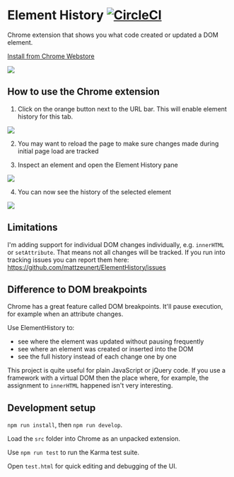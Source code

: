 # Element History [![CircleCI](https://circleci.com/gh/mattzeunert/ElementHistory/tree/master.svg?style=svg)](https://circleci.com/gh/mattzeunert/ElementHistory/tree/master)

Chrome extension that shows you what code created or updated a DOM element.

[Install from Chrome Webstore](https://chrome.google.com/webstore/detail/elementhistory/idhhmihgigngdppfpklkdklfaikkecge)

![](https://user-images.githubusercontent.com/1303660/32406215-4b6876e8-c142-11e7-98d0-4069e46db63d.png)

## How to use the Chrome extension

1. Click on the orange button next to the URL bar. This will enable element history for this tab.

![](https://user-images.githubusercontent.com/1303660/31580908-54e79f08-b122-11e7-9657-87dabf06266b.png)

2. You may want to reload the page to make sure changes made during initial page load are tracked

3. Inspect an element and open the Element History pane

![](https://user-images.githubusercontent.com/1303660/31580906-4167262e-b122-11e7-9406-c0b7fc9ef05a.png)

4. You can now see the history of the selected element

![](https://user-images.githubusercontent.com/1303660/32406217-52763a1a-c142-11e7-88d3-26db1d0b7c9b.png)

## Limitations

I'm adding support for individual DOM changes individually, e.g. `innerHTML` or `setAttribute`. That means not all changes will be tracked. If you run into tracking issues you can report them here: https://github.com/mattzeunert/ElementHistory/issues

## Difference to DOM breakpoints

Chrome has a great feature called DOM breakpoints. It'll pause execution, for example when an attribute changes.

Use ElementHistory to:
- see where the element was updated without pausing frequently
- see where an element was created or inserted into the DOM
- see the full history instead of each change one by one

This project is quite useful for plain JavaScript or jQuery code. If you use a framework with a virtual DOM then the place where, for example, the assignment to `innerHTML` happened isn't very interesting.

## Development setup

`npm run install`, then `npm run develop`.

Load the `src` folder into Chrome as an unpacked extension.

Use `npm run test` to run the Karma test suite.

Open `test.html` for quick editing and debugging of the UI.
